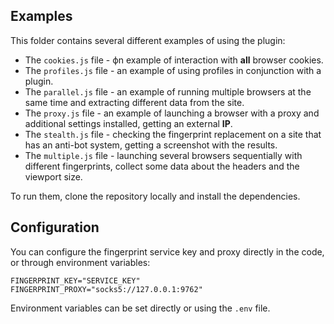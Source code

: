 ## Examples

This folder contains several different examples of using the plugin:

- The `cookies.js` file - фn example of interaction with **all** browser cookies.
- The `profiles.js` file - an example of using profiles in conjunction with a plugin.
- The `parallel.js` file - an example of running multiple browsers at the same time and extracting different data from the site.
- The `proxy.js` file - an example of launching a browser with a proxy and additional settings installed, getting an external **IP**.
- The `stealth.js` file - checking the fingerprint replacement on a site that has an anti-bot system, getting a screenshot with the results.
- The `multiple.js` file - launching several browsers sequentially with different fingerprints, collect some data about the headers and the viewport size.

To run them, clone the repository locally and install the dependencies.

## Configuration

You can configure the fingerprint service key and proxy directly in the code, or through environment variables:

```shell
FINGERPRINT_KEY="SERVICE_KEY"
FINGERPRINT_PROXY="socks5://127.0.0.1:9762"
```

Environment variables can be set directly or using the `.env` file.
